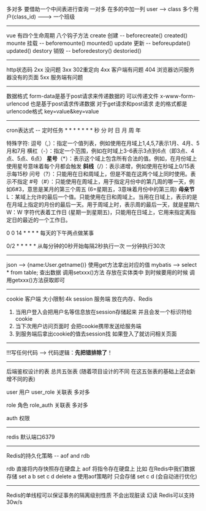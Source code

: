 多对多 要借助一个中间表进行查询
一对多 在多的中加一列
user -->   class
多个用户(class_id) --->  一个班级

-----

vue 有四个生命周期 八个钩子方法
create 创建 -- beforecreate()  created()
mounte 挂载 -- beforemounte()  mounted()
update 更新 -- beforeupdate()  updated()
destory 销毁 -- beforedestory() destoried()

-----

http状态码
2xx 没问题
3xx 302重定向
4xx 客户端有问题 404 浏览器访问服务器没有的页面
5xx 服务端有问题

-----

数据格式
form-data是基于post请求来传递数据的 可以传递文件
x-www-form-urlencod 也是基于post请求传递数据
对于get请求和post请求 走的格式都是urlencode格式 key=value&key=value

-----

cron表达式 -- 定时任务
\* * * * * * *
秒 分 时 日 月 周 年

特殊字符:
逗号（,）：指定一个值列表，例如使用在月域上1,4,5,7表示1月、4月、5月和7月
横杠（-）：指定一个范围，例如在时域上3-6表示3点到6点（即3点、4点、5点、6点）
**星号**（*）：表示这个域上包含所有合法的值。例如，在月份域上使用星号意味着每个月都会触发
**斜线**（/）：表示递增，例如使用在秒域上0/15表示每15秒
问号（?）：只能用在日和周域上，但是不能在这两个域上同时使用。表示不指定
#号（#）：只能使用在周域上，用于指定月份中的第几周的哪一天，例如6#3，意思是某月的第三个周五 (6=星期五，3意味着月份中的第三周)
**母亲节**
L：某域上允许的最后一个值。只能使用在日和周域上。当用在日域上，表示的是在月域上指定的月份的最后一天。用于周域上时，表示周的最后一天，就是星期六
W：W 字符代表着工作日 (星期一到星期五)，只能用在日域上，它用来指定离指定日的最近的一个工作日。

0 0 14 * * * *
每天的下午两点做某事

0/2 * * * * *
从每分钟的0秒开始每隔2秒执行一次
一分钟执行30次

-----

json --> {name:User.getname()} 使用get方法拿出对应的值
mybatis --> select * from table; 查出数据 调用setxxx()方法 存放在实体类中 到时候要用的时候 调用getxxx()方法获取即可

-----

cookie 客户端 大小限制:4k
session 服务端 放在内存、Redis

1. 当用户登入会把用户名等信息放在session存储起来 并且会发一个标识符给cookie
2. 当下次用户访问页面时 会把cookie携带发送给服务端
3. 到服务端后拿出cookie的值去session找 如果登入了就访问相关页面

-----

!!!写任何代码 -->  代码逻辑：**先把错排除了**！

-----

后端鉴权设计的表 总共五张表 (随着项目设计的不同 在这五张表的基础上还会新增不同的表)

user 用户
user_role 关联表 多对多

role 角色
role_auth 关联表 多对多

auth 权限

---

redis 默认端口6379

---

Redis的持久化策略 -- aof and rdb

rdb 直接将内存快照存在硬盘上
aof 将指令存在硬盘上 比如
在Redis中我们数据存储
set a b
set c d
delete a
使用aof策略时 只会存储 set c d  (会自动进行优化)

---

Redis的单线程可以保证事务的隔离级别性质 不会出现脏读 幻读
Redis可以支持 30w/s







